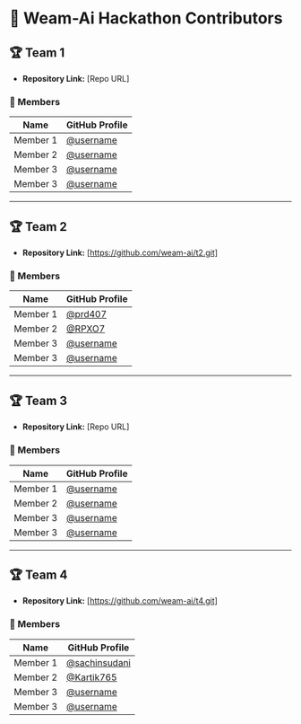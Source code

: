 # 🚀 Weam-Ai Hackathon Contributors

## 🏆 Team 1

- **Repository Link:** [Repo URL]

### 👥 Members
| Name | GitHub Profile |
|------|----------------|
| Member 1 | [@username](https://github.com/username) |
| Member 2 | [@username](https://github.com/username) |
| Member 3 | [@username](https://github.com/username) |
| Member 3 | [@username](https://github.com/username) |

---

## 🏆 Team 2

- **Repository Link:** [https://github.com/weam-ai/t2.git]

### 👥 Members
| Name | GitHub Profile |
|------|----------------|
| Member 1 | [@prd407](https://github.com/prd407) |
| Member 2 | [@RPXO7](https://github.com/RPXO7) |
| Member 3 | [@username](https://github.com/username) |
| Member 3 | [@username](https://github.com/username) |


---

## 🏆 Team 3

- **Repository Link:** [Repo URL]

### 👥 Members
| Name | GitHub Profile |
|------|----------------|
| Member 1 | [@username](https://github.com/username) |
| Member 2 | [@username](https://github.com/username) |
| Member 3 | [@username](https://github.com/username) |
| Member 3 | [@username](https://github.com/username) |


---

## 🏆 Team 4

- **Repository Link:** [https://github.com/weam-ai/t4.git]

### 👥 Members
| Name | GitHub Profile |
|------|----------------|
| Member 1 | [@sachinsudani](https://github.com/sachinsudani) |
| Member 2 | [@Kartik765](https://github.com/Kartik765) |
| Member 3 | [@username](https://github.com/username) |
| Member 3 | [@username](https://github.com/username) |


